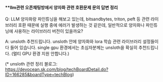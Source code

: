 #### **llm관련 오픈채팅방에서 양자화 관련 호환문제 문의 답변 정리 


Q: LLM 양자화랑 파인튜닝을 해보고 있는데, bitsandbytes, triton, peft 등 관련 라이브러리 호환 때문에 실행 중에 에러가 발생하는 것 같은데, 일반적으로 양자화나 파인튜닝에 사용하는 라이브러리 버전이 있을까요?

A: unsloth 추천드립니다. unsloth 안에 양자화와 lora 학습 관련 라이브러리 설정들이 다 들어 있습니다. 
single gpu 환경에서는 초심자분께는 unsloth을 확실히 추천드립니다. (멀티 GPU 환경 지원 안합니다.)

(* unsloth 관련 정리 블로그: https://devocean.sk.com/blog/techBoardDetail.do?ID=166285&boardType=techBlog) 
